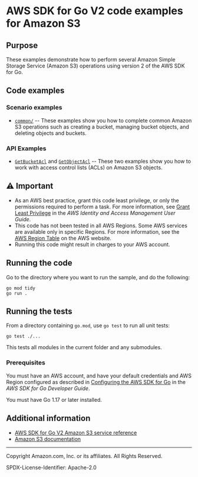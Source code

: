 # AWS SDK for Go V2 code examples for Amazon S3

## Purpose

These examples demonstrate how to perform several Amazon Simple Storage Service 
(Amazon S3) operations using version 2 of the AWS SDK for Go.

## Code examples

### Scenario examples
* [`common/`](common/) -- These examples show you how to complete common Amazon S3 operations such as creating a bucket, managing bucket objects, and deleting objects and buckets.

### API Examples
- [`GetBucketAcl`](GetBucketAcl/) and [`GetObjectAcl`](GetObjectAcl/) -- These two examples show you how to work with access control lists (ACLs) on Amazon S3 objects.



## ⚠ Important

- As an AWS best practice, grant this code least privilege, or only the 
  permissions required to perform a task. For more information, see 
  [Grant Least Privilege](https://docs.aws.amazon.com/IAM/latest/UserGuide/best-practices.html#grant-least-privilege) 
  in the *AWS Identity and Access Management 
  User Guide*.
- This code has not been tested in all AWS Regions. Some AWS services are 
  available only in specific Regions. For more information, see the 
  [AWS Region Table](https://aws.amazon.com/about-aws/global-infrastructure/regional-product-services/)
  on the AWS website.
- Running this code might result in charges to your AWS account.


## Running the code

Go to the directory where you want to run the sample, and do the following:

```
go mod tidy
go run .
```

## Running the tests

From a directory containing `go.mod`, use `go test` to run all unit tests:

```
go test ./...
```

This tests all modules in the current folder and any submodules.

### Prerequisites

You must have an AWS account, and have your default credentials and AWS Region
configured as described in
[Configuring the AWS SDK for Go](https://docs.aws.amazon.com/sdk-for-go/v1/developer-guide/configuring-sdk.html)
in the *AWS SDK for Go Developer Guide*.

You must have Go 1.17 or later installed.

## Additional information

- [AWS SDK for Go V2 Amazon S3 service reference](https://pkg.go.dev/github.com/aws/aws-sdk-go-v2/service/s3)
- [Amazon S3 documentation](https://docs.aws.amazon.com/s3)

---


Copyright Amazon.com, Inc. or its affiliates. All Rights Reserved.

SPDX-License-Identifier: Apache-2.0

